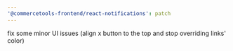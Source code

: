 ```yaml
---
'@commercetools-frontend/react-notifications': patch
---
```


fix some minor UI issues (align x button to the top and stop overriding links' color)
